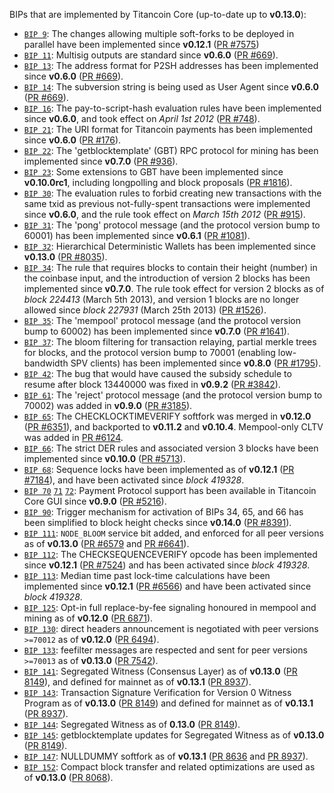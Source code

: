 BIPs that are implemented by Titancoin Core (up-to-date up to **v0.13.0**):

* [`BIP 9`](https://github.com/titancoin/bips/blob/master/bip-0009.mediawiki): The changes allowing multiple soft-forks to be deployed in parallel have been implemented since **v0.12.1**  ([PR #7575](https://github.com/titancoinproject/Titan/pull/7575))
* [`BIP 11`](https://github.com/titancoin/bips/blob/master/bip-0011.mediawiki): Multisig outputs are standard since **v0.6.0** ([PR #669](https://github.com/titancoinproject/Titan/pull/669)).
* [`BIP 13`](https://github.com/titancoin/bips/blob/master/bip-0013.mediawiki): The address format for P2SH addresses has been implemented since **v0.6.0** ([PR #669](https://github.com/titancoinproject/Titan/pull/669)).
* [`BIP 14`](https://github.com/titancoin/bips/blob/master/bip-0014.mediawiki): The subversion string is being used as User Agent since **v0.6.0** ([PR #669](https://github.com/titancoinproject/Titan/pull/669)).
* [`BIP 16`](https://github.com/titancoin/bips/blob/master/bip-0016.mediawiki): The pay-to-script-hash evaluation rules have been implemented since **v0.6.0**, and took effect on *April 1st 2012* ([PR #748](https://github.com/titancoinproject/Titan/pull/748)).
* [`BIP 21`](https://github.com/titancoin/bips/blob/master/bip-0021.mediawiki): The URI format for Titancoin payments has been implemented since **v0.6.0** ([PR #176](https://github.com/titancoinproject/Titan/pull/176)).
* [`BIP 22`](https://github.com/titancoin/bips/blob/master/bip-0022.mediawiki): The 'getblocktemplate' (GBT) RPC protocol for mining has been implemented since **v0.7.0** ([PR #936](https://github.com/titancoinproject/Titan/pull/936)).
* [`BIP 23`](https://github.com/titancoin/bips/blob/master/bip-0023.mediawiki): Some extensions to GBT have been implemented since **v0.10.0rc1**, including longpolling and block proposals ([PR #1816](https://github.com/titancoinproject/Titan/pull/1816)).
* [`BIP 30`](https://github.com/titancoin/bips/blob/master/bip-0030.mediawiki): The evaluation rules to forbid creating new transactions with the same txid as previous not-fully-spent transactions were implemented since **v0.6.0**, and the rule took effect on *March 15th 2012* ([PR #915](https://github.com/titancoinproject/Titan/pull/915)).
* [`BIP 31`](https://github.com/titancoin/bips/blob/master/bip-0031.mediawiki): The 'pong' protocol message (and the protocol version bump to 60001) has been implemented since **v0.6.1** ([PR #1081](https://github.com/titancoinproject/Titan/pull/1081)).
* [`BIP 32`](https://github.com/titancoin/bips/blob/master/bip-0032.mediawiki): Hierarchical Deterministic Wallets has been implemented since **v0.13.0** ([PR #8035](https://github.com/titancoinproject/Titan/pull/8035)).
* [`BIP 34`](https://github.com/titancoin/bips/blob/master/bip-0034.mediawiki): The rule that requires blocks to contain their height (number) in the coinbase input, and the introduction of version 2 blocks has been implemented since **v0.7.0**. The rule took effect for version 2 blocks as of *block 224413* (March 5th 2013), and version 1 blocks are no longer allowed since *block 227931* (March 25th 2013) ([PR #1526](https://github.com/titancoinproject/Titan/pull/1526)).
* [`BIP 35`](https://github.com/titancoin/bips/blob/master/bip-0035.mediawiki): The 'mempool' protocol message (and the protocol version bump to 60002) has been implemented since **v0.7.0** ([PR #1641](https://github.com/titancoinproject/Titan/pull/1641)).
* [`BIP 37`](https://github.com/titancoin/bips/blob/master/bip-0037.mediawiki): The bloom filtering for transaction relaying, partial merkle trees for blocks, and the protocol version bump to 70001 (enabling low-bandwidth SPV clients) has been implemented since **v0.8.0** ([PR #1795](https://github.com/titancoinproject/Titan/pull/1795)).
* [`BIP 42`](https://github.com/titancoin/bips/blob/master/bip-0042.mediawiki): The bug that would have caused the subsidy schedule to resume after block 13440000 was fixed in **v0.9.2** ([PR #3842](https://github.com/titancoinproject/Titan/pull/3842)).
* [`BIP 61`](https://github.com/titancoin/bips/blob/master/bip-0061.mediawiki): The 'reject' protocol message (and the protocol version bump to 70002) was added in **v0.9.0** ([PR #3185](https://github.com/titancoinproject/Titan/pull/3185)).
* [`BIP 65`](https://github.com/titancoin/bips/blob/master/bip-0065.mediawiki): The CHECKLOCKTIMEVERIFY softfork was merged in **v0.12.0** ([PR #6351](https://github.com/titancoinproject/Titan/pull/6351)), and backported to **v0.11.2** and **v0.10.4**. Mempool-only CLTV was added in [PR #6124](https://github.com/titancoinproject/Titan/pull/6124).
* [`BIP 66`](https://github.com/titancoin/bips/blob/master/bip-0066.mediawiki): The strict DER rules and associated version 3 blocks have been implemented since **v0.10.0** ([PR #5713](https://github.com/titancoinproject/Titan/pull/5713)).
* [`BIP 68`](https://github.com/titancoin/bips/blob/master/bip-0068.mediawiki): Sequence locks have been implemented as of **v0.12.1**  ([PR #7184](https://github.com/titancoinproject/Titan/pull/7184)), and have been activated since *block 419328*.
* [`BIP 70`](https://github.com/titancoin/bips/blob/master/bip-0070.mediawiki) [`71`](https://github.com/titancoin/bips/blob/master/bip-0071.mediawiki) [`72`](https://github.com/titancoin/bips/blob/master/bip-0072.mediawiki): Payment Protocol support has been available in Titancoin Core GUI since **v0.9.0** ([PR #5216](https://github.com/titancoinproject/Titan/pull/5216)).
* [`BIP 90`](https://github.com/titancoin/bips/blob/master/bip-0090.mediawiki): Trigger mechanism for activation of BIPs 34, 65, and 66 has been simplified to block height checks since **v0.14.0** ([PR #8391](https://github.com/titancoinproject/Titan/pull/8391)).
* [`BIP 111`](https://github.com/titancoin/bips/blob/master/bip-0111.mediawiki): `NODE_BLOOM` service bit added, and enforced for all peer versions as of **v0.13.0** ([PR #6579](https://github.com/titancoinproject/Titan/pull/6579) and [PR #6641](https://github.com/titancoinproject/Titan/pull/6641)).
* [`BIP 112`](https://github.com/titancoin/bips/blob/master/bip-0112.mediawiki): The CHECKSEQUENCEVERIFY opcode has been implemented since **v0.12.1** ([PR #7524](https://github.com/titancoinproject/Titan/pull/7524)) and has been activated since *block 419328*.
* [`BIP 113`](https://github.com/titancoin/bips/blob/master/bip-0113.mediawiki): Median time past lock-time calculations have been implemented since **v0.12.1** ([PR #6566](https://github.com/titancoinproject/Titan/pull/6566)) and have been activated since *block 419328*.
* [`BIP 125`](https://github.com/titancoin/bips/blob/master/bip-0125.mediawiki): Opt-in full replace-by-fee signaling honoured in mempool and mining as of **v0.12.0** ([PR 6871](https://github.com/titancoinproject/Titan/pull/6871)).
* [`BIP 130`](https://github.com/titancoin/bips/blob/master/bip-0130.mediawiki): direct headers announcement is negotiated with peer versions `>=70012` as of **v0.12.0** ([PR 6494](https://github.com/titancoinproject/Titan/pull/6494)).
* [`BIP 133`](https://github.com/titancoin/bips/blob/master/bip-0133.mediawiki): feefilter messages are respected and sent for peer versions `>=70013` as of **v0.13.0** ([PR 7542](https://github.com/titancoinproject/Titan/pull/7542)).
* [`BIP 141`](https://github.com/titancoin/bips/blob/master/bip-0141.mediawiki): Segregated Witness (Consensus Layer) as of **v0.13.0** ([PR 8149](https://github.com/titancoinproject/Titan/pull/8149)), and defined for mainnet as of **v0.13.1** ([PR 8937](https://github.com/titancoinproject/Titan/pull/8937)).
* [`BIP 143`](https://github.com/titancoin/bips/blob/master/bip-0143.mediawiki): Transaction Signature Verification for Version 0 Witness Program as of **v0.13.0** ([PR 8149](https://github.com/titancoinproject/Titan/pull/8149)) and defined for mainnet as of **v0.13.1** ([PR 8937](https://github.com/titancoinproject/Titan/pull/8937)).
* [`BIP 144`](https://github.com/titancoin/bips/blob/master/bip-0144.mediawiki): Segregated Witness as of **0.13.0** ([PR 8149](https://github.com/titancoinproject/Titan/pull/8149)).
* [`BIP 145`](https://github.com/titancoin/bips/blob/master/bip-0145.mediawiki): getblocktemplate updates for Segregated Witness as of **v0.13.0** ([PR 8149](https://github.com/titancoinproject/Titan/pull/8149)).
* [`BIP 147`](https://github.com/titancoin/bips/blob/master/bip-0147.mediawiki): NULLDUMMY softfork as of **v0.13.1** ([PR 8636](https://github.com/titancoinproject/Titan/pull/8636) and [PR 8937](https://github.com/titancoinproject/Titan/pull/8937)).
* [`BIP 152`](https://github.com/titancoin/bips/blob/master/bip-0152.mediawiki): Compact block transfer and related optimizations are used as of **v0.13.0** ([PR 8068](https://github.com/titancoinproject/Titan/pull/8068)).
